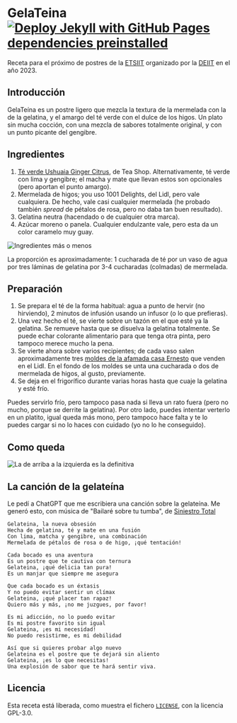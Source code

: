 # GelaTeina [![Deploy Jekyll with GitHub Pages dependencies preinstalled](https://github.com/JJ/gelateina/actions/workflows/jekyll-gh-pages.yml/badge.svg)](https://github.com/JJ/gelateina/actions/workflows/jekyll-gh-pages.yml)

Receta para el próximo de postres de la [ETSIIT](https://etsiit.ugr.es)
organizado por la [DEIIT](https://deiit.ugr.es) en el año 2023.

## Introducción

GelaTeína es un postre ligero que mezcla la textura de la mermelada con la de la
gelatina, y el amargo del té verde con el dulce de los higos. Un plato sin mucha
cocción, con una mezcla de sabores totalmente original, y con un punto picante
del gengibre.

## Ingredientes

1. [Té verde Ushuaia Ginger
   Citrus](https://www.teashop.com/te-verde-ushuaia-ginger-citrus&13148.cantidad=3154?gclid=CjwKCAjw3ueiBhBmEiwA4BhspP_44N8zmOexcNyX_PT0pwa0VSj42O8XndHlReXZ5Lf4snE8hWn3GhoCdl8QAvD_BwE),
   de Tea Shop. Alternativamente, té verde con lima y gengibre; el macha y mate
   que llevan estos son opcionales (pero aportan el punto amargo).
2. Mermelada de higos; you uso 1001 Delights, del Lidl, pero vale cualquiera. De
   hecho, vale casi cualquier mermelada (he probado también *spread* de pétalos
   de rosa, pero no daba tan buen resultado).
3. Gelatina neutra (hacendado o de cualquier otra marca).
4. Azúcar moreno o panela. Cualquier endulzante vale, pero esta da un color
   caramelo muy guay.

![Ingredientes más o
menos](https://live.staticflickr.com/65535/52883922216_42b134b4f9_k_d.jpg)

La proporción es aproximadamente: 1 cucharada de té por un vaso de agua por tres
láminas de gelatina por 3-4 cucharadas (colmadas) de mermelada.

## Preparación

1. Se prepara el té de la forma habitual: agua a punto de hervir (no hirviendo),
   2 minutos de infusión usando un infusor (o lo que prefieras).
2. Una vez hecho el té, se vierte sobre un tazón en el que esté ya la
   gelatina. Se remueve hasta que se disuelva la gelatina totalmente. Se puede
   echar colorante alimentario para que tenga otra pinta, pero tampoco merece
   mucho la pena.
3. Se vierte ahora sobre varios recipientes; de cada vaso salen aproximadamente
   tres [moldes de la afamada casa
   Ernesto](https://www.flickr.com/photos/atalaya/52884134389) que venden en el
   Lidl. En el fondo de los moldes se unta una cucharada o dos de mermelada de
   higos, al gusto, previamente.
4. Se deja en el frigorífico durante varias horas hasta que cuaje la gelatina y
   esté frío.


Puedes servirlo frío, pero tampoco pasa nada si lleva un rato fuera (pero no
mucho, porque se derrite la gelatina). Por otro
lado, puedes intentar verterlo en un platito, igual queda más mono, pero tampoco
hace falta y te lo puedes cargar si no lo haces con cuidado (yo no lo he
conseguido).

## Como queda

![La de arriba a la izquierda es la
definitiva](https://live.staticflickr.com/65535/52884365503_65b107fc47_4k_d.jpg)


## La canción de la gelateína

Le pedí a ChatGPT que me escribiera una canción sobre la gelateína. Me generó
esto, con música de "Bailaré sobre tu tumba", de [Siniestro
Total](https://siniestro.com)

```text
Gelateina, la nueva obsesión
Hecha de gelatina, té y mate en una fusión
Con lima, matcha y gengibre, una combinación
Mermelada de pétalos de rosa o de higo, ¡qué tentación!

Cada bocado es una aventura
Es un postre que te cautiva con ternura
Gelateina, ¡qué delicia tan pura!
Es un manjar que siempre me asegura

Que cada bocado es un éxtasis
Y no puedo evitar sentir un clímax
Gelateina, ¡qué placer tan rapaz!
Quiero más y más, ¡no me juzgues, por favor!

Es mi adicción, no lo puedo evitar
Es mi postre favorito sin igual
Gelateina, ¡es mi necesidad!
No puedo resistirme, es mi debilidad

Así que si quieres probar algo nuevo
Gelateina es el postre que te dejará sin aliento
Gelateina, ¡es lo que necesitas!
Una explosión de sabor que te hará sentir viva.
```

## Licencia

Esta receta está liberada, como muestra el fichero [`LICENSE`](LICENSE), con la
licencia GPL-3.0.
